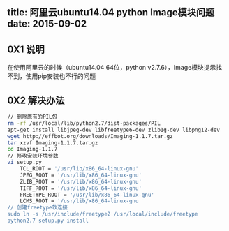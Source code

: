 title: 阿里云ubuntu14.04 python Image模块问题
date: 2015-09-02
---

## 0X1 说明
在使用阿里云的时候（ubuntu14.04 64位，python v2.7.6），Image模块提示找不到，使用pip安装也不行的问题

## 0X2 解决办法
```bash
// 删除原有的PIL包
rm -rf /usr/local/lib/python2.7/dist-packages/PIL
apt-get install libjpeg-dev libfreetype6-dev zlib1g-dev libpng12-dev
wget http://effbot.org/downloads/Imaging-1.1.7.tar.gz
tar xzvf Imaging-1.1.7.tar.gz
cd Imaging-1.1.7
// 修改安装环境参数
vi setup.py
    TCL_ROOT = '/usr/lib/x86_64-linux-gnu' 
	JPEG_ROOT = '/usr/lib/x86_64-linux-gnu' 
	ZLIB_ROOT = '/usr/lib/x86_64-linux-gnu' 
	TIFF_ROOT = '/usr/lib/x86_64-linux-gnu' 
	FREETYPE_ROOT = '/usr/lib/x86_64-linux-gnu' 
	LCMS_ROOT = '/usr/lib/x86_64-linux-gnu
// 创建freetype软连接
sudo ln -s /usr/include/freetype2 /usr/local/include/freetype
python2.7 setup.py install
```
